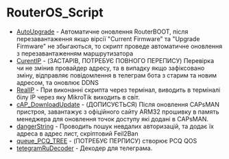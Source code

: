 # RouterOS_Script
- [AutoUpgrade](https://github.com/dima101097/RouterOS_Script/blob/main/AutoUpgrade.rsc) - Автоматичне оновлення RouterBOOT, після перезавантаження якщо вірсії "Current Firmware" та "Upgrade Firmware" не збыгаються, то скрипт проведе автоматичне оновлення з перезавантаженням маршрутизатора
- [CurentIP](https://github.com/dima101097/RouterOS_Script/blob/main/CurentIP.rsc) - (ЗАСТАРІВ, ПОТРЕБУЄ ПОВНОГО ПЕРЕПИСУ) Перевірка чи не змінив провайдер адресу, та в випадку якщо зафіксовано зміну, відправляє повідомлення в телеграм бота з старим та новим адресом, та оновлює DDNS
- [RealIP](https://github.com/dima101097/RouterOS_Script/blob/main/RealIP.rsc) - При виконанні скрипта через термінал, виводить в терміналі білу IP через яку MikroTik виходить в світ.
- [cAP_DownloadUpdate](https://github.com/dima101097/RouterOS_Script/blob/main/cAP_DownloadUpdate.rsc) - (ДОПИСУЄТЬСЯ) Після оновлення CAPsMAN пристроя, завантажує з офіційного сайту ARM32 прошивку в память менеджера для оновлення точок доступу які додані в CAPsMAN.
- [dangerString](https://github.com/dima101097/RouterOS_Script/blob/main/dangerString.rsc) - Проводить пошук невдалих авторизацій, та додає їх адреса в адрес лист, скріптовий Feil2Ban
- [queue_PCQ_TREE](https://github.com/dima101097/RouterOS_Script/blob/main/queue_PCQ_TREE.rsc) - (ПОТРЕБУЄ ПЕРПИСУ) створює PCQ QOS
- [tetegramRuDecoder](https://github.com/dima101097/RouterOS_Script/blob/main/tetegramRuDecoder.rsc) - Декодер для телеграма.
